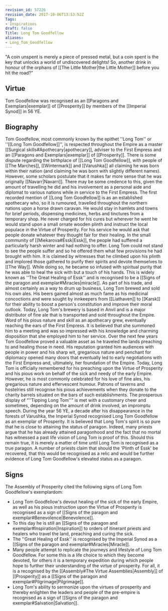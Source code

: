 ```yaml
---
revision_id: 57226
revision_date: 2017-10-06T13:53:52Z
Tags:
- Inspirations
draft: false
Title: Long Tom Goodfellow
aliases:
- Long_Tom_Goodfellow
---
```

"A coin unspent is merely a piece of pressed metal, but a coin spent is the key that unlocks a world of undiscovered delights! So, another drink in honour of the orphans of [[The Little Mother|the Little Mother]] before you hit the road?"
## Virtue
Tom Goodfellow was recognised as an [[Paragons and Exemplars|exemplar]] of [[Prosperity]] by members of the [[Imperial Synod]] in 56 YE. 
## Biography
Tom Goodfellow, most commonly known by the epithet ''Long Tom'' or ''[[Long Tom Goodfellow]]'', is respected throughout the Empire as a master [[Surgical skills#Apothecary|apothecary]], adviser to the First Empress and an [[Paragons and Exemplars|exemplar]] of [[Prosperity]].
There is some dispute regarding the birthplace of [[Long Tom Goodfellow]], with people of [[The Marches]], [[Wintermark]] and [[Varushka]] all claiming he was born within their nation (and claiming he was born with slightly different names). However, some scholars postulate that it makes far more sense that he was originally [[Navarr|Navarri]]. There may be some credence to this, given the amount of travelling he did and his involvement as a personal aide and diplomat to various nations while in service to the First Empress. 
The first recorded mention of [[Long Tom Goodfellow]] is as an established apothecary who, so it is rumoured, travelled throughout the northern nations upon a horse drawn caravan. He would stay in hamlets and towns for brief periods, dispensing medicines, herbs and tinctures from a temporary shop. He never charged for his cures but wherever he went he would stand upon a small ornate wooden plinth and instruct the local populace in the Virtue of Prosperity. For his service he would ask that people donate whatever they thought fair for their healing. 
In the small community of [[Miekarova#Essk|Essk]], the people had suffered a particularly harsh winter and had nothing to offer. Long Tom could not stand to see the people suffer and so he offered them what few provisions he had brought with him. It is claimed by witnesses that he climbed upon his plinth and implored those gathered to purify their spirits and devote themselves to [[The Way]]. While doing so, he became so infused with spiritual purity that he was able to heal the sick with but a touch of his hands. This is widely known as ''The Great Healing of Essk'' and is recognised to be a [[Signs of the paragon and exemplar#Miracles|miracle]].
As part of his trade, and almost certainly as a way to drum up business, Long Tom brewed and sold his own ales. His beers gained almost as much fame as his medicinal concoctions and were sought by innkeepers from [[Liathaven]] to [[Karsk]] for their ability to boost a person's constitution and improve their moral outlook. Today, Long Tom's brewery is based in Anvil and is a major distributor of fine ale that is transported and sold throughout the Empire.
Word of his pious nature and skill as an apothecary grew, eventually reaching the ears of the First Empress. It is believed that she summoned him to a meeting and was so impressed with his knowledge and charming disposition that she employed him to her service. Over the next few years Tom Goodfellow proved a valuable asset as he traveled the lands preaching to and healing those in need. His reputation granted him audiences with people in power and his sharp wit, gregarious nature and penchant for diplomacy opened many doors that eventually led to early negotiations with the First Empress and, ultimately, her foundation of the Empire. 
Today, Long Tom is officially remembered for his preaching upon the Virtue of Prosperity and his pious work on behalf of the sick and needy of the early Empire. However, he is most commonly celebrated for his love of fine ales, his gregarious nature and effervescent humour. Patrons of taverns and hostelries still recognise his pious achievements when they donate to the charity barrels situated on the bars of such establishments. The prosperous display of “''Tipping Long Tom''" is met with a customary cheer and sometimes, depending on the amount of drink involved, an impromptu speech. 
During the year 56 YE, a decade after his disappearance in the forests of Varushka, the Imperial Synod recognised Long Tom Goodfellow as an exemplar of Prosperity. 
It is believed that Long Tom's spirit is so pure that he is close to attaining the status of paragon. Indeed, many priests argue that he has already attained paragonhood and the fact that no mortal has witnessed a past life vision of Long Tom is proof of this. Should this remain true, it is merely a matter of time until Long Tom is recognised as a true paragon. A number of priests claim that should the 'Plinth of Essk' be recovered, that this would be recognised as a relic and would be further evidence of Long Tom Goodfellow's elevated status as a paragon.
## Signs
The Assembly of Prosperity cited the following signs of Long Tom Goodfellow's exemplardom:
* Long Tom Goodfellow's devout healing of the sick of the early Empire, as well as his pious instruction upon the Virtue of Prosperity is recognised as a sign of [[Signs of the paragon and exemplar#Benevolence|Benevolence]].
* To this day he is still an [[Signs of the paragon and exemplar#Inspiration|Inspiration]] to orders of itinerant priests and healers who travel the land, preaching and curing the sick.
* The ''Great Healing of Essk'' is recognised by the Imperial Synod as a [[Signs of the paragon and exemplar#Miracles|Miracle]].
* Many people attempt to replicate the journeys and lifestyle of Long Tom Goodfellow. For some this is a life choice to which they become devoted, for others it is a temporary expedition during which people hope to further their understanding of the virtue of prosperity. For all, it is a recognised by the [[Assembly#The Virtue Assemblies|Assembly]] of [[Prosperity]] as a [[Signs of the paragon and exemplar#Pilgrimage|Pilgrimage]].
* Long Tom's ability to sermonize upon the virtues of prosperity and thereby enlighten the leaders and people of the pre-empire is recognised as a sign of [[Signs of the paragon and exemplar#Salvation|Salvation]].